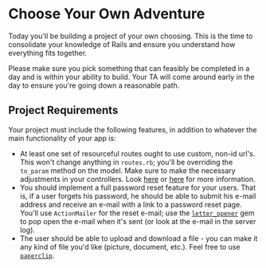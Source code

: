 # Choose Your Own Adventure

Today you'll be building a project of your own choosing. This is the time  to
consolidate your knowledge of Rails and ensure you understand how everything
fits together.

Please make sure you pick something that can feasibly be completed in a day
and is within your ability to build. Your TA will come around early in the day
to ensure you're going down a reasonable path.

## Project Requirements

Your project must include the following features, in addition to whatever the
main functionality of your app is:

* At least one set of resourceful routes ought to use custom, non-id url's.
  This won't change anything in `routes.rb`; you'll be overriding the
  `to_param` method on the model. Make sure to make the necessary
  adjustments in your controllers. Look [here][to_param-cdm] or
  [here][to_param-api] for more information.
* You should implement a full password reset feature for your users. That
  is, if a user forgets his password, he should be able to submit his e-mail
  address and receive an e-mail with a link to a password reset page. You'll
  use `ActionMailer` for the reset e-mail; use the
  [`letter_opener`][letter_opener] gem to pop open the e-mail when it's
  sent (or look at the e-mail in the server log).
* The user should be able to upload and download a file - you can make it
  any kind of file you'd like (picture, document, etc.). Feel free to use
  [`paperclip`][paperclip].

[to_param-cdm]: https://gist.github.com/cdmwebs/1209732
[to_param-api]: http://apidock.com/rails/ActiveRecord/Base/to_param
[letter_opener]: https://github.com/ryanb/letter_opener
[paperclip]: https://github.com/thoughtbot/paperclip